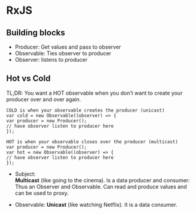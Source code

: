 # RxJS

## Building blocks

- Producer: Get values and pass to observer
- Observable: Ties observer to producer
- Observer: listens to producer

## Hot vs Cold
TL;DR: You want a HOT observable when you don’t want to create your producer over and over again.

```
COLD is when your observable creates the producer (unicast)
var cold = new Observable((observer) => {
var producer = new Producer();
// have observer listen to producer here
});
```

```
HOT is when your observable closes over the producer (multicast)
var producer = new Producer();
var hot = new Observable((observer) => {
// have observer listen to producer here
});
```

- Subject:  
**Multicast** (like going to the cinema). Is a data producer and consumer: Thus an Observer and Observable. Can read and produce values and can be used to proxy.

- Observable: 
**Unicast** (like watching Netflix). It is a data consumer.
